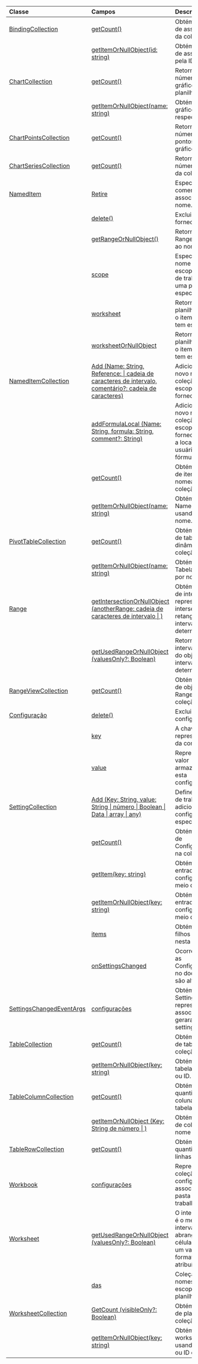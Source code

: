 | Classe | Campos | Descrição |
|:---|:---|:---|
|[BindingCollection](/javascript/api/excel/excel.bindingcollection)|[getCount()](/javascript/api/excel/excel.bindingcollection#getcount--)|Obtém o número de associações da coleção.|
||[getItemOrNullObject(id: string)](/javascript/api/excel/excel.bindingcollection#getitemornullobject-id-)|Obtém um objeto de associação pela ID.|
|[ChartCollection](/javascript/api/excel/excel.chartcollection)|[getCount()](/javascript/api/excel/excel.chartcollection#getcount--)|Retorna o número de gráficos da planilha.|
||[getItemOrNullObject(name: string)](/javascript/api/excel/excel.chartcollection#getitemornullobject-name-)|Obtém um gráfico usando o respectivo nome.|
|[ChartPointsCollection](/javascript/api/excel/excel.chartpointscollection)|[getCount()](/javascript/api/excel/excel.chartpointscollection#getcount--)|Retorna o número de pontos do gráfico da série.|
|[ChartSeriesCollection](/javascript/api/excel/excel.chartseriescollection)|[getCount()](/javascript/api/excel/excel.chartseriescollection#getcount--)|Retorna o número de série da coleção.|
|[NamedItem](/javascript/api/excel/excel.nameditem)|[Retire](/javascript/api/excel/excel.nameditem#comment)|Especifica o comentário associado a esse nome.|
||[delete()](/javascript/api/excel/excel.nameditem#delete--)|Exclui o nome fornecido.|
||[getRangeOrNullObject()](/javascript/api/excel/excel.nameditem#getrangeornullobject--)|Retorna o objeto Range associado ao nome.|
||[scope](/javascript/api/excel/excel.nameditem#scope)|Especifica se o nome tem como escopo a pasta de trabalho ou uma planilha específica.|
||[worksheet](/javascript/api/excel/excel.nameditem#worksheet)|Retorna a planilha em que o item nomeado tem escopo.|
||[worksheetOrNullObject](/javascript/api/excel/excel.nameditem#worksheetornullobject)|Retorna a planilha em que o item nomeado tem escopo.|
|[NamedItemCollection](/javascript/api/excel/excel.nameditemcollection)|[Add (Name: String, Reference: \| cadeia de caracteres de intervalo, comentário?: cadeia de caracteres)](/javascript/api/excel/excel.nameditemcollection#add-name--reference--comment-)|Adiciona um novo nome à coleção do escopo fornecido.|
||[addFormulaLocal (Name: String, formula: String, comment?: String)](/javascript/api/excel/excel.nameditemcollection#addformulalocal-name--formula--comment-)|Adiciona um novo nome à coleção de escopo fornecido usando a localidade do usuário para a fórmula.|
||[getCount()](/javascript/api/excel/excel.nameditemcollection#getcount--)|Obtém o número de itens nomeados na coleção.|
||[getItemOrNullObject(name: string)](/javascript/api/excel/excel.nameditemcollection#getitemornullobject-name-)|Obtém um objeto NamedItem usando seu nome.|
|[PivotTableCollection](/javascript/api/excel/excel.pivottablecollection)|[getCount()](/javascript/api/excel/excel.pivottablecollection#getcount--)|Obtém o número de tabelas dinâmicas na coleção.|
||[getItemOrNullObject(name: string)](/javascript/api/excel/excel.pivottablecollection#getitemornullobject-name-)|Obtém uma Tabela Dinâmica por nome.|
|[Range](/javascript/api/excel/excel.range)|[getIntersectionOrNullObject (anotherRange: cadeia de caracteres de intervalo \| )](/javascript/api/excel/excel.range#getintersectionornullobject-anotherrange-)|Obtém o objeto de intervalo que representa a interseção retangular dos intervalos determinados.|
||[getUsedRangeOrNullObject (valuesOnly?: Boolean)](/javascript/api/excel/excel.range#getusedrangeornullobject-valuesonly-)|Retorna o intervalo usado do objeto de intervalo determinado.|
|[RangeViewCollection](/javascript/api/excel/excel.rangeviewcollection)|[getCount()](/javascript/api/excel/excel.rangeviewcollection#getcount--)|Obtém o número de objetos RangeView na coleção.|
|[Configuração](/javascript/api/excel/excel.setting)|[delete()](/javascript/api/excel/excel.setting#delete--)|Exclui a configuração.|
||[key](/javascript/api/excel/excel.setting#key)|A chave que representa a ID da configuração.|
||[value](/javascript/api/excel/excel.setting#value)|Representa o valor armazenado para esta configuração.|
|[SettingCollection](/javascript/api/excel/excel.settingcollection)|[Add (Key: String, value: String \| número \| Boolean \| Data \| array <any> \| any)](/javascript/api/excel/excel.settingcollection#add-key--value-)|Define na pasta de trabalho ou adiciona a ela a configuração especificada.|
||[getCount()](/javascript/api/excel/excel.settingcollection#getcount--)|Obtém o número de Configurações na coleção.|
||[getItem(key: string)](/javascript/api/excel/excel.settingcollection#getitem-key-)|Obtém uma entrada de configuração por meio da tecla.|
||[getItemOrNullObject(key: string)](/javascript/api/excel/excel.settingcollection#getitemornullobject-key-)|Obtém uma entrada de configuração por meio da tecla.|
||[items](/javascript/api/excel/excel.settingcollection#items)|Obtém os itens filhos carregados nesta coleção.|
||[onSettingsChanged](/javascript/api/excel/excel.settingcollection#onsettingschanged)|Ocorre quando as Configurações no documento são alteradas.|
|[SettingsChangedEventArgs](/javascript/api/excel/excel.settingschangedeventargs)|[configurações](/javascript/api/excel/excel.settingschangedeventargs#settings)|Obtém o objeto Setting, que representa as associações que geraram o evento settingsChanged.|
|[TableCollection](/javascript/api/excel/excel.tablecollection)|[getCount()](/javascript/api/excel/excel.tablecollection#getcount--)|Obtém o número de tabelas na coleção.|
||[getItemOrNullObject(key: string)](/javascript/api/excel/excel.tablecollection#getitemornullobject-key-)|Obtém uma tabela pelo nome ou ID.|
|[TableColumnCollection](/javascript/api/excel/excel.tablecolumncollection)|[getCount()](/javascript/api/excel/excel.tablecolumncollection#getcount--)|Obtém a quantidade de colunas na tabela.|
||[getItemOrNullObject (Key: String de número \| )](/javascript/api/excel/excel.tablecolumncollection#getitemornullobject-key-)|Obtém um objeto de coluna por nome ou ID.|
|[TableRowCollection](/javascript/api/excel/excel.tablerowcollection)|[getCount()](/javascript/api/excel/excel.tablerowcollection#getcount--)|Obtém a quantidade de linhas na tabela.|
|[Workbook](/javascript/api/excel/excel.workbook)|[configurações](/javascript/api/excel/excel.workbook#settings)|Representa uma coleção de configurações associada à pasta de trabalho.|
|[Worksheet](/javascript/api/excel/excel.worksheet)|[getUsedRangeOrNullObject (valuesOnly?: Boolean)](/javascript/api/excel/excel.worksheet#getusedrangeornullobject-valuesonly-)|O intervalo usado é o menor intervalo que abrange todas as células que têm um valor ou uma formatação atribuída a elas.|
||[das](/javascript/api/excel/excel.worksheet#names)|Coleção de nomes com escopo para a planilha atual.|
|[WorksheetCollection](/javascript/api/excel/excel.worksheetcollection)|[GetCount (visibleOnly?: Boolean)](/javascript/api/excel/excel.worksheetcollection#getcount-visibleonly-)|Obtém o número de planilhas na coleção.|
||[getItemOrNullObject(key: string)](/javascript/api/excel/excel.worksheetcollection#getitemornullobject-key-)|Obtém um objeto worksheet usando o Nome ou ID dele.|
